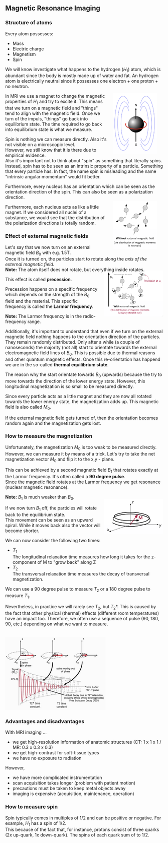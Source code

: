 ## Magnetic Resonance Imaging

### Structure of atoms

Every atom possesses:

- Mass
- Electric charge
- Magnetism
- Spin

We will know investigate what happens to the hydrogen ($H_1$) atom, which is abundant since the body is mostly made up of water and fat. An hydrogen atom is electrically neutral since it possesses one electron + one proton + no neutron.

<img style="float: right; margin-left: 20px; margin-right: 20px;" src="images/mri/spin.png" width="140" />

In MRI we use a magnet to change the magnetic properties of $H_1$ and try to excite it. This means that we turn on a magnetic field and "things" tend to align with the magnetic field. Once we turn of the impuls, "things" go back into equilibrium state. The time required to go back into equilibrium state is what we measure.

Spin is nothing we can measure directly. Also it's not visible on a microscopic level.  
However, we still know that it is there due to empirical evidence.  
Also it's important not to think about "spin" as something that literally spins. Instead, spin has to be seen as an intrinsic property of a particle. Something that every particle has. In fact, the name spin is misleading and the name "intrinsic angular momentum" would fit better.

Furthermore, every nucleus has an orientation which can be seen as the orientation direction of the spin. This can also be seen as a polarization direction.

<img style="float: right; margin-top: -10px; margin-left: 20px; margin-right: 20px;" src="images/mri/magnetic_orientations.png" width="140" />

Furthermore, each nucleus acts as like a little magnet. If we considered all nuclei of a substance, we would see that the distribution of the polarization directions is totally random.

### Effect of external magnetic fields

Let's say that we now turn on an external magnetic field $B_0$ with e.g. 1.5T.  
Once it is turned on, the particles start to rotate along the *axis of the external magnetic field*.  
**Note:** The atom itself does not rotate, but everything inside rotates.

<img style="float: right; margin-left: 20px; margin-top: -20px;" src="images/mri/precession.png" width="190" />

This effect is called **precession**.

Precession happens on a specific frequency which depends on the strength of the $B_0$ field and the material. This specific frequency is called the **Larmor frequency**.

**Note:** The Larmor frequency is in the radio-frequency range.

Additionally, it's important to understand that even if we turn on the external magnetic field nothing happens to the orientation direction of the particles. They remain randomly distributed. Only after a while (a couple of nanoseconds) the majority (not all) start to orientate towards the external electromagnetic field lines of $B_0$. This is possible due to thermal reasons and other quantum magnetic effects.
Once this re-orientation has happend we are in the so-called **thermal equilibrium state**.

The reason why the start orientate towards $B_0$ (upwards) because the try to move towards the direction of the lower energy state. However, this longitudinal magnetization is so small to be measured directly.

Since every particle acts as a little magnet and they are now all rotated towards the lower energy state, the magnetization adds up. This magnetic field is also called $M_0$.

If the external magnetic field gets turned of, then the orientation becomes random again and the magnetization gets lost.


### How to measure the magnetization

Unfortunately, the magnetization $M_0$ is too weak to be measured directly. However, we can measure it by means of a trick. Let's try to take the net magnetization vector $M_0$ and flip it to the x,y - plane.

This can be achieved by a second magnetic field $B_1$ that rotates exactly at the Larmor frequency. It's often called a **90 degree pulse**.  
Since the magnetic field rotates at the Larmor frequency we get resonance (nuclear magnetic resonance).

**Note:** $B_1$ is much weaker than $B_0$.

<img style="float: right; margin-left: 10px; margin-top: -20px;" src="images/mri/to_equilibrium_motion_1.png" width="190" />

If we now turn $B_1$ off, the particles will rotate back to the equilibrium state.  
This movement can be seen as an upward spiral. While it moves back also the vector will become shorter.

We can now consider the following two times:

- $T_1$  
  The longitudinal relaxation time measures how long it takes for the z-component of M to "grow back" along Z
- $T_2$  
  The transversal relaxation time measures the decay of transversal magnetization.
  
We can use a 90 degree pulse to measure $T_2$ or a 180 degree pulse to measure $T_1$.

Nevertheless, in practice we will rarely see $T_2$, but $T_2*$. This is caused by the fact that other physical (thermal) effects (different room temperatures) have an impact too. Therefore, we often use a sequence of pulse (90, 180, 90, etc.) depending on what we want to measure.

<img style="margin-top: 20px;" src="images/mri/to_equilibrium_motion_2.png" width="320" />

### Advantages and disadvantages

With MRI imaging ...

- we get high-resolution information of anatomic structures (CT: 1 x 1 x 1 / MR: 0.3 x 0.3 x 0.3)
- we get high-contrast for soft-tissue types
- we have no exposure to radiation

However,

- we have more complicated instrumentation
- scan acquisition takes longer (problem with patient motion)
- precautions must be taken to keep metal objects away
- imaging is expensive (acquisition, maintenance, operation)
 
### How to measure spin

Spin typically comes in multiples of 1/2 and can be positive or negative. For example, $H_1$ has a spin of 1/2.  
This because of the fact that, for instance, protons consist of three quarks (2x up-quark, 1x down-quark). The spins of each quark sum of to 1/2.



